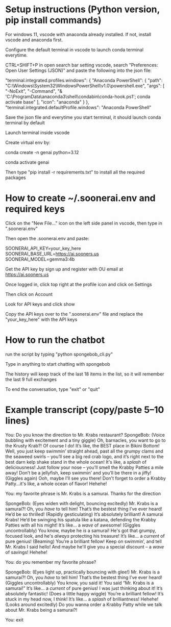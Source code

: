 # Setup instructions (Python version, pip install commands)

For windows 11, vscode with anaconda already installed. If not, install vscode and anaconda first.

Configure the default terminal in vscode to launch conda terminal everytime.

CTRL+SHIFT+P in open search bar setting vscode, search "Preferences: Open User Settings (JSON)" and paste the following into the json file:

"terminal.integrated.profiles.windows": {
  "Anaconda PowerShell": {
    "path": "C:\\Windows\\System32\\WindowsPowerShell\\v1.0\\powershell.exe",
    "args": [
      "-NoExit",
      "-Command",
      "& 'C:\\ProgramData\\anaconda3\\shell\\condabin\\conda-hook.ps1'; conda activate base"
    ],
    "icon": "anaconda"
  }
},
"terminal.integrated.defaultProfile.windows": "Anaconda PowerShell"

Save the json file and everytime you start terminal, it should launch conda terminal by default

Launch terminal inside vscode

Create virtual env by:

conda create -n genai python=3.12

conda activate genai

Then type "pip install -r requirements.txt" to install all the required packages

# How to create ~/.soonerai.env and required keys
Click on the "New File..." icon on the left side panel in vscode, then type in ".soonerai.env"

Then open the .soonerai.env and paste:

SOONERAI_API_KEY=your_key_here
SOONERAI_BASE_URL=https://ai.sooners.us
SOONERAI_MODEL=gemma3:4b

Get the API key by sign up and register with OU email at https://ai.sooners.us

Once logged in, click top right at the profile icon and click on Settings

Then click on Account

Look for API keys and click show

Copy the API keys over to the ".soonerai.env" file and replace the "your_key_here" with the API keys

# How to run the chatbot

run the script by typing "python spongebob_cli.py"

Type in anything to start chatting with spongebob

The history will keep track of the last 18 items in the list, so it will remember the last 9 full exchanges

To end the conversation, type "exit" or "quit"

# Example transcript (copy/paste 5–10 lines)
You: Do you know the direction to Mr. Krabs restaurant?
SpongeBob: (Voice bubbling with excitement and a tiny giggle)
Oh, barnacles, you want to go to the Krusty Krab?! Of course I do! It’s like, the BEST place in Bikini Bottom!
Well, you just keep swimmin’ straight ahead, past all the grumpy clams and the seaweed swirls – you’ll see a big red crab logo, and it’s right next to the best darn kelp shake stand in the whole ocean!  It's like, a *splash* of deliciousness!
Just follow your nose – you’ll smell the Krabby Patties a mile away!  Don’t be a jellyfish, keep swimmin’ and you’ll be there in a jiffy!      
(Giggles again)
Ooh, maybe I'll see you there!  Don't forget to order a Krabby Patty...it's like, a whole ocean of flavor!  Hehehe!

You: my favorite phrase is Mr. Krabs is a samurai. Thanks for the direction

SpongeBob: (Eyes widen with delight, bouncing excitedly)
Mr. Krabs is a samurai?! Oh, you *have* to tell him! That’s the bestest thing I’ve ever heard! He’d be so thrilled!
(Rapidly gesticulating)
It’s absolutely brilliant! A samurai Krabs!  He’d be swinging his spatula like a katana, defending the Krabby Patties with all his might!  It’s like… a *wave* of awesome!
(Giggles uncontrollably)
You know, maybe he *is* a samurai!  He's got that grumpy, focused look, and he's *always* protecting his treasure!  It’s like… a *current* of pure genius!
(Beaming)
You’re a brilliant fellow!  Keep on swimmin’, and tell Mr. Krabs I said hello!  And maybe he'll give you a special discount – a *wave* of savings!  Hehehe!

You: do you remember my favorite phrase?

SpongeBob: (Eyes light up, practically bouncing with glee!)
Mr. Krabs is a samurai?! Oh, you *have* to tell him! That’s the bestest thing I’ve ever heard!
(Giggles uncontrollably)
You know, you said it! You said “Mr. Krabs is a samurai!” It’s like… a *current* of pure genius!  I was just thinking about it!  It’s absolutely fantastic!
(Does a little happy wiggle)
You’re a brilliant fellow!  It’s stuck in my head now, I think!  It’s like… a *splash* of brilliantness!  Hehehe!
(Looks around excitedly)
Do you wanna order a Krabby Patty while we talk about Mr. Krabs being a samurai?!

You: exit